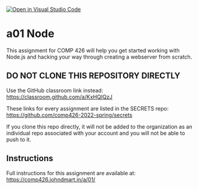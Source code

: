 [![Open in Visual Studio Code](https://classroom.github.com/assets/open-in-vscode-f059dc9a6f8d3a56e377f745f24479a46679e63a5d9fe6f495e02850cd0d8118.svg)](https://classroom.github.com/online_ide?assignment_repo_id=6807431&assignment_repo_type=AssignmentRepo)
# a01 Node

This assignment for COMP 426 will help you get started working with Node.js and hacking your way through creating a webserver from scratch. 

## DO NOT CLONE THIS REPOSITORY DIRECTLY

Use the GitHub classroom link instead: https://classroom.github.com/a/KxHQIQzJ

These links for every assignment are listed in the SECRETS repo: https://github.com/comp426-2022-spring/secrets

If you clone this repo directly, it will not be added to the organization as an individual repo associated with your account and you will not be able to push to it.

## Instructions

Full instructions for this assignment are available at: https://comp426.johndmart.in/a/01/
